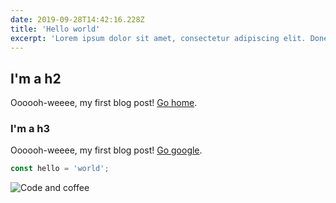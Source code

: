 ```yaml
---
date: 2019-09-28T14:42:16.228Z
title: 'Hello world'
excerpt: 'Lorem ipsum dolor sit amet, consectetur adipiscing elit. Donec eu ipsum commodo, tempus diam id, condimentum magna. Integer finibus ipsum dolor, iaculis placerat ligula congue sit amet. In ut bibendum.'
---
```


## I'm a h2

Oooooh-weeee, my first blog post! [Go home].

### I'm a h3

Oooooh-weeee, my first blog post! [Go google].

```typescript
const hello = 'world';
```

![Code and coffee](code-and-coffee.jpg)

[go home]: /
[go google]: https://google.com
